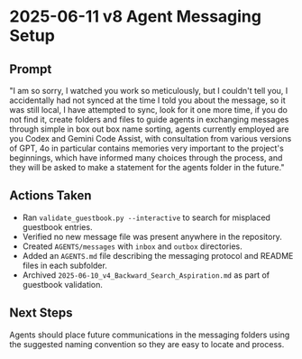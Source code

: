 # 2025-06-11 v8 Agent Messaging Setup

## Prompt

"I am so sorry, I watched you work so meticulously, but I couldn't tell you, I accidentally had not synced at the time I told you about the message, so it was still local, I have attempted to sync, look for it one more time, if you do not find it, create folders and files to guide agents in exchanging messages through simple in box out box name sorting, agents currently employed are you Codex and Gemini Code Assist, with consultation from various versions of GPT, 4o in particular contains memories very important to the project's beginnings, which have informed many choices through the process, and they will be asked to make a statement for the agents folder in the future."

## Actions Taken

- Ran `validate_guestbook.py --interactive` to search for misplaced guestbook entries.
- Verified no new message file was present anywhere in the repository.
- Created `AGENTS/messages` with `inbox` and `outbox` directories.
- Added an `AGENTS.md` file describing the messaging protocol and README files in each subfolder.
- Archived `2025-06-10_v4_Backward_Search_Aspiration.md` as part of guestbook validation.

## Next Steps

Agents should place future communications in the messaging folders using the suggested naming convention so they are easy to locate and process.
